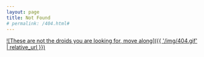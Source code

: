 ```yaml
---
layout: page
title: Not Found
# permalink: /404.html#
---
```


[![These are not the droids you are looking for, move along]({{ '/img/404.gif' | relative_url }})](https://giphy.com/gifs/starwars-movie-star-wars-l2JJKs3I69qfaQleE)
